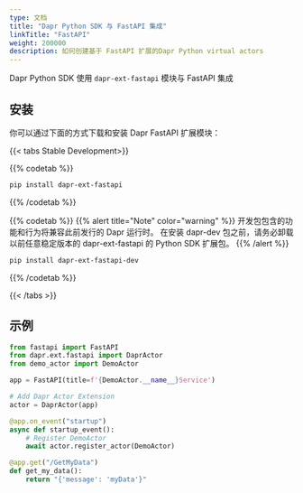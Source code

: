 ```yaml
---
type: 文档
title: "Dapr Python SDK 与 FastAPI 集成"
linkTitle: "FastAPI"
weight: 200000
description: 如何创建基于 FastAPI 扩展的Dapr Python virtual actors
---
```


Dapr Python SDK 使用 `dapr-ext-fastapi` 模块与 FastAPI 集成

## 安装

你可以通过下面的方式下载和安装 Dapr FastAPI 扩展模块：

{{< tabs Stable Development>}}

{{% codetab %}}
```bash
pip install dapr-ext-fastapi
```
{{% /codetab %}}

{{% codetab %}}
{{% alert title="Note" color="warning" %}}
开发包包含的功能和行为将兼容此前发行的 Dapr 运行时。 在安装 dapr-dev 包之前，请务必卸载以前任意稳定版本的 dapr-ext-fastapi 的 Python SDK 扩展包。
{{% /alert %}}

```bash
pip install dapr-ext-fastapi-dev
```
{{% /codetab %}}

{{< /tabs >}}

## 示例

```python
from fastapi import FastAPI
from dapr.ext.fastapi import DaprActor
from demo_actor import DemoActor

app = FastAPI(title=f'{DemoActor.__name__}Service')

# Add Dapr Actor Extension
actor = DaprActor(app)

@app.on_event("startup")
async def startup_event():
    # Register DemoActor
    await actor.register_actor(DemoActor)

@app.get("/GetMyData")
def get_my_data():
    return "{'message': 'myData'}"
```